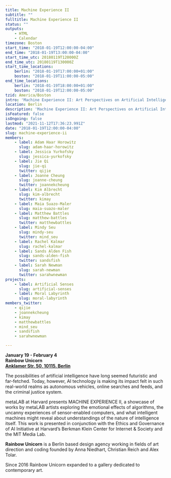 ```yaml
---
title: Machine Experience II
subtitle: ""
fulltitle: Machine Experience II
status: ""
outputs:
    - HTML
    - Calendar
timezone: Boston
start_time: "2018-01-19T12:00:00-04:00"
end_time: "2018-01-19T13:00:00-04:00"
start_time_utc: 20180119T120000Z
end_time_utc: 20180119T130000Z
start_time_locations:
    berlin: "2018-01-19T17:00:00+01:00"
    boston: "2018-01-19T11:00:00-05:00"
end_time_locations:
    berlin: "2018-01-19T18:00:00+01:00"
    boston: "2018-01-19T12:00:00-05:00"
tzid: America/Boston
intro: 'Machine Experience II: Art Perspectives on Artificial Intelligence'
location: Berlin
description: 'Machine Experience II: Art Perspectives on Artificial Intelligence'
isFeatured: false
isOngoing: false
lastmod: "2021-11-12T17:36:23.991Z"
date: "2018-01-19T12:00:00-04:00"
slug: machine-experience-ii
members:
    - label: Adam Haar Horowitz
      slug: adam-haar-horowitz
    - label: Jessica Yurkofsky
      slug: jessica-yurkofsky
    - label: Jie Qi
      slug: jie-qi
      twitter: qijie
    - label: Joanne Cheung
      slug: joanne-cheung
      twitter: joannekcheung
    - label: Kim Albrecht
      slug: kim-albrecht
      twitter: kimay
    - label: Maia Suazo-Maler
      slug: maia-suazo-maler
    - label: Matthew Battles
      slug: matthew-battles
      twitter: matthewbattles
    - label: Mindy Seu
      slug: mindy-seu
      twitter: mind_seu
    - label: Rachel Kalmar
      slug: rachel-kalmar
    - label: Sands Alden Fish
      slug: sands-alden-fish
      twitter: sandsfish
    - label: Sarah Newman
      slug: sarah-newman
      twitter: sarahwnewman
projects:
    - label: Artificial Senses
      slug: artificial-senses
    - label: Moral Labyrinth
      slug: moral-labyrinth
members_twitter:
    - qijie
    - joannekcheung
    - kimay
    - matthewbattles
    - mind_seu
    - sandsfish
    - sarahwnewman

---
```

**January 19 - February 4**<br />
**Rainbow Unicorn**<br />
**[Anklamer Str. 50, 10115. Berlin](https://maps.google.com/?q=Anklamer+Str.+5010115+Berlin&entry=gmail&source=g)**



The possibilities of artificial intelligence have long seemed futuristic and far-fetched. Today, however, AI technology is making its impact felt in such real-world realms as autonomous vehicles, online searches and feeds, and the criminal justice system.

metaLAB at Harvard presents MACHINE EXPERIENCE II, a showcase of works by metaLAB artists exploring the emotional effects of algorithms, the uncanny experiences of sensor-enabled computers, and what intelligent machines might reveal about understandings of the nature of intelligence itself. This work is presented in conjunction with the Ethics and Governance of AI Initiative at Harvard’s Berkman Klein Center for Internet & Society and the MIT Media Lab.



**Rainbow Unicorn** is a Berlin based design agency working in fields of art direction and coding founded by Anna Niedhart, Christian Reich and Alex Tolar.

Since 2016 Rainbow Unicorn expanded to a gallery dedicated to contemporary art.